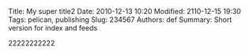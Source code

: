 Title: My super title2
Date: 2010-12-13 10:20
Modified: 2110-12-15 19:30
Tags: pelican, publishing
Slug: 234567
Authors: def
Summary: Short version for index and feeds

22222222222